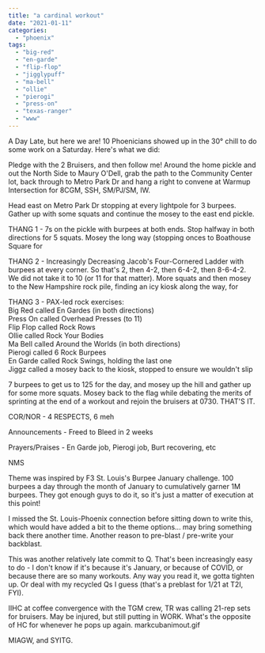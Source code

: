 ```yaml
---
title: "a cardinal workout"
date: "2021-01-11"
categories: 
  - "phoenix"
tags: 
  - "big-red"
  - "en-garde"
  - "flip-flop"
  - "jigglypuff"
  - "ma-bell"
  - "ollie"
  - "pierogi"
  - "press-on"
  - "texas-ranger"
  - "www"
---
```


A Day Late, but here we are! 10 Phoenicians showed up in the 30° chill to do some work on a Saturday. Here's what we did:

Pledge with the 2 Bruisers, and then follow me! Around the home pickle and out the North Side to Maury O'Dell, grab the path to the Community Center lot, back through to Metro Park Dr and hang a right to convene at Warmup Intersection for 8CGM, SSH, SM/PJ/SM, IW.

Head east on Metro Park Dr stopping at every lightpole for 3 burpees. Gather up with some squats and continue the mosey to the east end pickle.

THANG 1 - 7s on the pickle with burpees at both ends. Stop halfway in both directions for 5 squats. Mosey the long way (stopping onces to Boathouse Square for

THANG 2 - Increasingly Decreasing Jacob's Four-Cornered Ladder with burpees at every corner. So that's 2, then 4-2, then 6-4-2, then 8-6-4-2. We did not take it to 10 (or 11 for that matter). More squats and then mosey to the New Hampshire rock pile, finding an icy kiosk along the way, for

THANG 3 - PAX-led rock exercises:  
Big Red called En Gardes (in both directions)  
Press On called Overhead Presses (to 11)  
Flip Flop called Rock Rows  
Ollie called Rock Your Bodies  
Ma Bell called Around the Worlds (in both directions)  
Pierogi called 6 Rock Burpees  
En Garde called Rock Swings, holding the last one  
Jiggz called a mosey back to the kiosk, stopped to ensure we wouldn't slip

7 burpees to get us to 125 for the day, and mosey up the hill and gather up for some more squats. Mosey back to the flag while debating the merits of sprinting at the end of a workout and rejoin the bruisers at 0730. THAT'S IT.

COR/NOR - 4 RESPECTS, 6 meh

Announcements - Freed to Bleed in 2 weeks

Prayers/Praises - En Garde job, Pierogi job, Burt recovering, etc

NMS

Theme was inspired by F3 St. Louis's Burpee January challenge. 100 burpees a day through the month of January to cumulatively garner 1M burpees. They got enough guys to do it, so it's just a matter of execution at this point!

I missed the St. Louis-Phoenix connection before sitting down to write this, which would have added a bit to the theme options... may bring something back there another time. Another reason to pre-blast / pre-write your backblast.

This was another relatively late commit to Q. That's been increasingly easy to do - I don't know if it's because it's January, or because of COVID, or because there are so many workouts. Any way you read it, we gotta tighten up. Or deal with my recycled Qs I guess (that's a preblast for 1/21 at T2I, FYI).

IIHC at coffee convergence with the TGM crew, TR was calling 21-rep sets for bruisers. May be injured, but still putting in WORK. What's the opposite of HC for whenever he pops up again. markcubanimout.gif

MIAGW, and SYITG.
